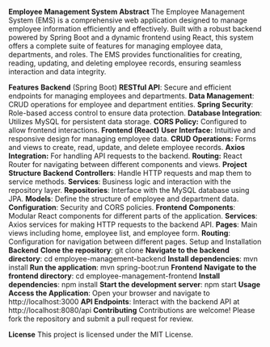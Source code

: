 ****Employee Management System****
**Abstract**
The Employee Management System (EMS) is a comprehensive web application designed to manage employee information efficiently and effectively. Built with a robust backend powered by Spring Boot and a dynamic frontend using React, this system offers a complete suite of features for managing employee data, departments, and roles. The EMS provides functionalities for creating, reading, updating, and deleting employee records, ensuring seamless interaction and data integrity.

****Features****
**Backend** (Spring Boot)
**RESTful API**: Secure and efficient endpoints for managing employees and departments.
**Data Management**: CRUD operations for employee and department entities.
**Spring Security**: Role-based access control to ensure data protection.
**Database Integration**: Utilizes MySQL for persistent data storage.
**CORS Policy:** Configured to allow frontend interactions.
**Frontend (React)**
**User Interface:** Intuitive and responsive design for managing employee data.
**CRUD Operations:** Forms and views to create, read, update, and delete employee records.
**Axios Integration:** For handling API requests to the backend.
**Routing:** React Router for navigating between different components and views.
****Project Structure****
****Backend****
**Controllers**: Handle HTTP requests and map them to service methods.
**Services**: Business logic and interaction with the repository layer.
**Repositories**: Interface with the MySQL database using JPA.
**Models**: Define the structure of employee and department data.
**Configuration**: Security and CORS policies.
****Frontend****
**Components**: Modular React components for different parts of the application.
**Services**: Axios services for making HTTP requests to the backend API.
**Pages**: Main views including home, employee list, and employee form.
**Routing**: Configuration for navigation between different pages.
Setup and Installation
**Backend**
**Clone the repository**: git clone <repository-url>
**Navigate to the backend directory**: cd employee-management-backend
**Install dependencies**: mvn install
**Run the application**: mvn spring-boot:run
****Frontend****
**Navigate to the frontend directory**: cd employee-management-frontend
**Install dependencies**: npm install
**Start the development server**: npm start
****Usage****
**Access the Application**: Open your browser and navigate to http://localhost:3000
**API Endpoints**: Interact with the backend API at http://localhost:8080/api
****Contributing****
Contributions are welcome! Please fork the repository and submit a pull request for review.

**License**
This project is licensed under the MIT License.
